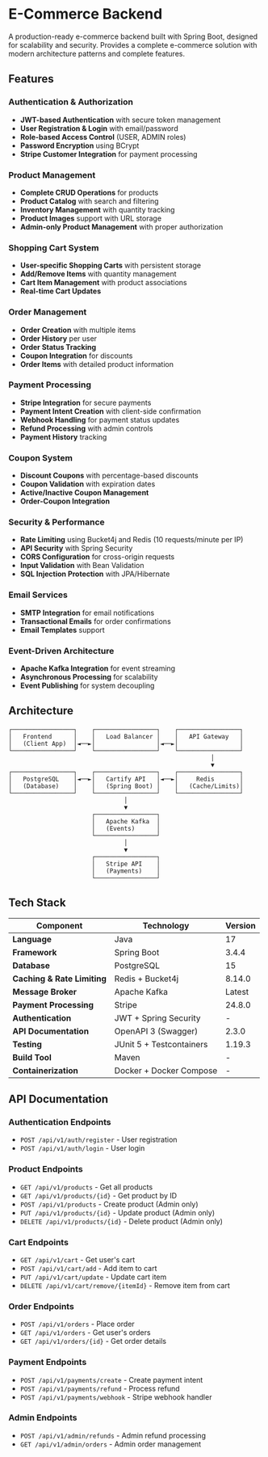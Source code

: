 # E-Commerce Backend

A production-ready e-commerce backend built with Spring Boot, designed for scalability and security. Provides a complete e-commerce solution with modern architecture patterns and complete features.

## Features

### Authentication & Authorization

- **JWT-based Authentication** with secure token management
- **User Registration & Login** with email/password
- **Role-based Access Control** (USER, ADMIN roles)
- **Password Encryption** using BCrypt
- **Stripe Customer Integration** for payment processing

### Product Management

- **Complete CRUD Operations** for products
- **Product Catalog** with search and filtering
- **Inventory Management** with quantity tracking
- **Product Images** support with URL storage
- **Admin-only Product Management** with proper authorization

### Shopping Cart System

- **User-specific Shopping Carts** with persistent storage
- **Add/Remove Items** with quantity management
- **Cart Item Management** with product associations
- **Real-time Cart Updates**

### Order Management

- **Order Creation** with multiple items
- **Order History** per user
- **Order Status Tracking**
- **Coupon Integration** for discounts
- **Order Items** with detailed product information

### Payment Processing

- **Stripe Integration** for secure payments
- **Payment Intent Creation** with client-side confirmation
- **Webhook Handling** for payment status updates
- **Refund Processing** with admin controls
- **Payment History** tracking

### Coupon System

- **Discount Coupons** with percentage-based discounts
- **Coupon Validation** with expiration dates
- **Active/Inactive Coupon Management**
- **Order-Coupon Integration**

### Security & Performance

- **Rate Limiting** using Bucket4j and Redis (10 requests/minute per IP)
- **API Security** with Spring Security
- **CORS Configuration** for cross-origin requests
- **Input Validation** with Bean Validation
- **SQL Injection Protection** with JPA/Hibernate

### Email Services

- **SMTP Integration** for email notifications
- **Transactional Emails** for order confirmations
- **Email Templates** support

### Event-Driven Architecture

- **Apache Kafka Integration** for event streaming
- **Asynchronous Processing** for scalability
- **Event Publishing** for system decoupling

## Architecture

```
┌─────────────────┐    ┌─────────────────┐    ┌─────────────────┐
│   Frontend      │    │   Load Balancer │    │   API Gateway   │
│   (Client App)  │◄──►│                 │◄──►│                 │
└─────────────────┘    └─────────────────┘    └─────────────────┘
                                                        │
                                                        ▼
┌─────────────────┐    ┌─────────────────┐    ┌─────────────────┐
│   PostgreSQL    │◄──►│   Cartify API   │◄──►│     Redis       │
│   (Database)    │    │   (Spring Boot) │    │   (Cache/Limits)│
└─────────────────┘    └─────────────────┘    └─────────────────┘
                                │
                                ▼
                       ┌─────────────────┐
                       │   Apache Kafka  │
                       │   (Events)      │
                       └─────────────────┘
                                │
                                ▼
                       ┌─────────────────┐
                       │   Stripe API    │
                       │   (Payments)    │
                       └─────────────────┘
```

## Tech Stack

| Component                   | Technology               | Version |
| --------------------------- | ------------------------ | ------- |
| **Language**                | Java                     | 17      |
| **Framework**               | Spring Boot              | 3.4.4   |
| **Database**                | PostgreSQL               | 15      |
| **Caching & Rate Limiting** | Redis + Bucket4j         | 8.14.0  |
| **Message Broker**          | Apache Kafka             | Latest  |
| **Payment Processing**      | Stripe                   | 24.8.0  |
| **Authentication**          | JWT + Spring Security    | -       |
| **API Documentation**       | OpenAPI 3 (Swagger)      | 2.3.0   |
| **Testing**                 | JUnit 5 + Testcontainers | 1.19.3  |
| **Build Tool**              | Maven                    | -       |
| **Containerization**        | Docker + Docker Compose  | -       |

## API Documentation

### Authentication Endpoints

- `POST /api/v1/auth/register` - User registration
- `POST /api/v1/auth/login` - User login

### Product Endpoints

- `GET /api/v1/products` - Get all products
- `GET /api/v1/products/{id}` - Get product by ID
- `POST /api/v1/products` - Create product (Admin only)
- `PUT /api/v1/products/{id}` - Update product (Admin only)
- `DELETE /api/v1/products/{id}` - Delete product (Admin only)

### Cart Endpoints

- `GET /api/v1/cart` - Get user's cart
- `POST /api/v1/cart/add` - Add item to cart
- `PUT /api/v1/cart/update` - Update cart item
- `DELETE /api/v1/cart/remove/{itemId}` - Remove item from cart

### Order Endpoints

- `POST /api/v1/orders` - Place order
- `GET /api/v1/orders` - Get user's orders
- `GET /api/v1/orders/{id}` - Get order details

### Payment Endpoints

- `POST /api/v1/payments/create` - Create payment intent
- `POST /api/v1/payments/refund` - Process refund
- `POST /api/v1/payments/webhook` - Stripe webhook handler

### Admin Endpoints

- `POST /api/v1/admin/refunds` - Admin refund processing
- `GET /api/v1/admin/orders` - Admin order management
